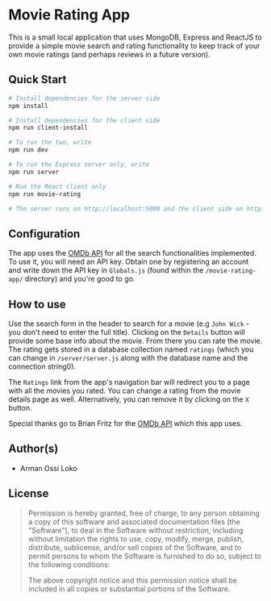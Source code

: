 # Movie Rating App

This is a small local application that uses MongoDB, Express and ReactJS to provide a simple movie search and rating functionality to keep track of your own movie ratings (and perhaps reviews in a future version). 

## Quick Start

``` bash
# Install dependencies for the server side
npm install

# Install dependencies for the client side
npm run client-install

# To run the two, write
npm run dev

# To run the Express server only, write
npm run server

# Run the React client only
npm run movie-rating

# The server runs on http://localhost:5000 and the client side on http://localhost:3000
```

## Configuration

The app uses the [OMDb API](https://www.omdbapi.com/) for all the search functionalities implemented. To use it, you will need an API key. Obtain one by registering an account and write down the API key in `Globals.js` (found within the `/movie-rating-app/` directory) and you're good to go.

## How to use

Use the search form in the header to search for a movie (e.g `John Wick` - you don't need to enter the full title). Clicking on the `Details` button will provide some base info about the movie. From there you can rate the movie. The rating gets stored in a database collection named `ratings` (which you can change in `/server/server.js` along with the database name and the connection string0).

The `Ratings` link from the app's navigation bar will redirect you to a page with all the movies you rated. You can change a rating from the movie details page as well. Alternatively, you can remove it by clicking on the `X` button.

Special thanks go to Brian Fritz for the [OMDb API](https://github.com/omdbapi) which this app uses.

## Author(s)

- Arman Ossi Loko

## License

> Permission is hereby granted, free of charge, to any person obtaining a copy of this software and associated documentation files (the "Software"), to deal in the Software without restriction, including without limitation the rights to use, copy, modify, merge, publish, distribute, sublicense, and/or sell copies of the Software, and to permit persons to whom the Software is furnished to do so, subject to the following conditions:
> 
> The above copyright notice and this permission notice shall be included in all copies or substantial portions of the Software.